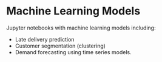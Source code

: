 # Machine Learning Models

Jupyter notebooks with machine learning models including:  
- Late delivery prediction  
- Customer segmentation (clustering)  
- Demand forecasting using time series models.
